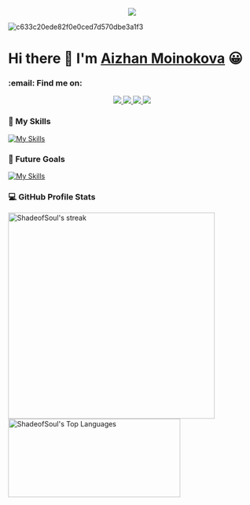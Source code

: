 
<p align="center">
  <!-- Typing SVG by DenverCoder1 - https://github.com/DenverCoder1/readme-typing-svg -->
  <a href="https://github.com/DenverCoder1/readme-typing-svg">
    <img src="https://readme-typing-svg.demolab.com/?lines=FrontEnd%20developer;2%2B%20years%20of%20coding%20experience;Always%20learning%20new%20things&font=Fira%20Code&center=true&width=440&height=45&color=f75c7e&vCenter=true&pause=1000&size=22" /></a>
</p>


 ![c633c20ede82f0e0ced7d570dbe3a1f3](https://user-images.githubusercontent.com/70382532/138322189-2db8df52-9dcb-40a0-88a8-c365466bd33d.gif)



# Hi there 👋 I'm  [Aizhan Moinokova](https://portfolio-psi-hazel-97.vercel.app)  😀

<h3> :email: Find me on:
</h3>



<p align="center">
   <a href="https://career.habr.com/shade-soul" target="_blank"><img src="https://img.shields.io/badge/-HabrCareer-%230077B5?style=for-the-badge&logo=habr&logoColor=white" target="_blank">  </a>
<!--      <a href="https://www.instagram.com/badliar__m" target="_blank"><img src="https://img.shields.io/badge/-Instagram-%230077B5?style=for-the-badge&logo=instagram&logoColor=pink" target="_blank">  </a> -->
     <a href="https://t.me/ShadeSoul" target="_blank"><img src="https://img.shields.io/badge/-Telegram-%230077B5?style=for-the-badge&logo=telegram&logoColor=black" target="_blank">  </a>
     <a href="https://gitlab.com/ShadeSoul" target="_blank"><img src="https://img.shields.io/badge/-GitLab-%230077B5?style=for-the-badge&logo=gitlab&logoColor=orange" target="_blank">  </a>
    <a href="https://portfolio-psi-hazel-97.vercel.app" target="_blank"><img src="https://img.shields.io/badge/-Visit_My_Web_Site-%230077B5?style=for-the-badge&logo=web&logoColor=black" target="_blank">  </a>

</p>



<h3>
  🧰 My Skills
</h3> 

[![My Skills](https://skillicons.dev/icons?i=js,html,css,scss,react,vite,ts,redux,firebase,vscode,git,mui,tailwind,bootstrap,jquery,figma,matlab,visualstudio,cpp,c,linux,vim)](https://skillicons.dev)

<h3>
  🤖 Future Goals
</h3> 

[![My Skills](https://skillicons.dev/icons?i=nodejs,docker)](https://skillicons.dev)


  <h3>💻 GitHub Profile Stats</h3>

  <a href="https://github.com/DenverCoder1/github-readme-streak-stats">
      <img title="🔥 Get streak stats for your profile at git.io/streak-stats" alt="ShadeofSoul's streak" src="https://streak-stats.demolab.com/?user=ShadeofSoul&theme=tokyonight&hide_border=true"   width="420px"/>
    </a>
  <a href="https://github.com/anuraghazra/github-readme-stats"><img alt="ShadeofSoul's Top Languages" src="https://denvercoder1-github-readme-stats.vercel.app/api/top-langs/?username=ShadeofSoul&langs_count=8&layout=compact&theme=tokyonight&hide_border=true&hide=Jupyter%20Notebook,Roff" width="350px" height="160px"/></a>
  <br/>

<!--
  <b>Note:</b> Top languages is only a metric of the languages my public code consists of and doesn't reflect experience or skill level.

  <a href="https://github.com/ashutosh00710/github-readme-activity-graph"><img alt="ShadeofSoul's Activity Graph" src="https://github-readme-activity-graph.vercel.app/graph/?username=ShadeofSoul&bg_color=1F222E&color=F8D866&line=F85D7F&point=FFFFFF&hide_border=true" /></a>

-->
